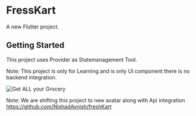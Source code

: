 # FressKart

A new Flutter project.

## Getting Started

This project uses Provider as Statemanagement Tool.

Note: This project is only for Learning and is only UI component there is no backend integration.


![Get ALL your Grocery](https://user-images.githubusercontent.com/42611371/184912642-46208d68-d4a0-4754-8467-a4b9e8211508.png)


Note: We are shifting this project to new avatar along with Api integration
https://github.com/NishadAvnish/freshKart

